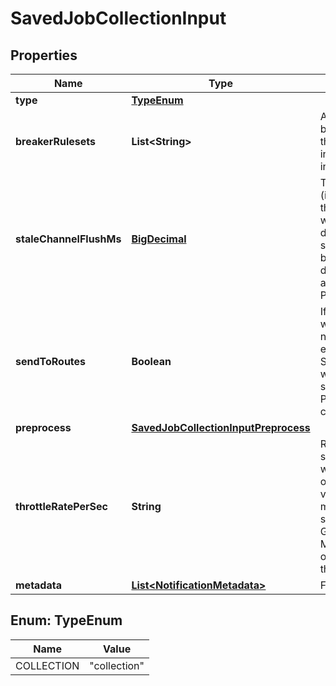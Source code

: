 # SavedJobCollectionInput

## Properties
Name | Type | Description | Notes
------------ | ------------- | ------------- | -------------
**type** | [**TypeEnum**](#TypeEnum) |  |  [optional]
**breakerRulesets** | **List&lt;String&gt;** | A list of event breaking rulesets that will be applied, in order, to the input data stream. |  [optional]
**staleChannelFlushMs** | [**BigDecimal**](BigDecimal.md) | The amount of time (in milliseconds) the Event Breaker will wait for new data to be sent to a specific channel, before flushing the data stream out, as-is, to the Pipelines. |  [optional]
**sendToRoutes** | **Boolean** | If set to Yes, events will be sent to normal routing and event processing. Set to No if you want to select a specific Pipeline/Destination combination. |  [optional]
**preprocess** | [**SavedJobCollectionInputPreprocess**](SavedJobCollectionInputPreprocess.md) |  |  [optional]
**throttleRatePerSec** | **String** | Rate (in bytes per second) to throttle while writing to an output. Also takes values with multiple-byte units, such as KB, MB, GB, etc. (E.g., 42 MB.) Default value of 0 specifies no throttling. |  [optional]
**metadata** | [**List&lt;NotificationMetadata&gt;**](NotificationMetadata.md) | Fields to add. |  [optional]

<a name="TypeEnum"></a>
## Enum: TypeEnum
Name | Value
---- | -----
COLLECTION | &quot;collection&quot;
